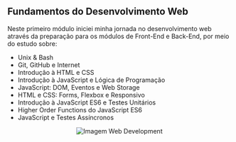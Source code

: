 ## Fundamentos do Desenvolvimento Web

Neste primeiro módulo iniciei minha jornada no desenvolvimento web através da preparação para os módulos de Front-End e Back-End, por meio do estudo sobre:

* Unix & Bash
* Git, GitHub e Internet
* Introdução à HTML e CSS
* Introdução à JavaScript e Lógica de Programação
* JavaScript: DOM, Eventos e Web Storage
* HTML e CSS: Forms, Flexbox e Responsivo
* Introdução à JavaScript ES6 e Testes Unitários
* Higher Order Functions do JavaScript ES6
* JavaScript e Testes Assíncronos

<p align="center">
  <img src="https://itslink.in/img/ho/h1.png" alt="Imagem Web Development"/>
</p>
